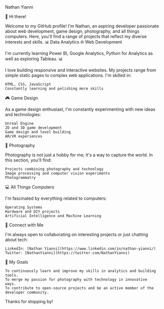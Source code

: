 Nathan Yianni

👋 Hi there!

Welcome to my GitHub profile! I'm Nathan, an aspiring developer passionate about web development, game design, photography, and all things computers. Here, you'll find a range of projects that reflect my diverse interests and skills.
📊 Data Analytics 🌐 Web Development

I'm currently learning Power BI, Google Analytics, Python for Analytics as well as exploring Tableau.
    📊

I love building responsive and interactive websites. My projects range from simple static pages to complex web applications. I'm skilled in:

    HTML, CSS, JavaScript
    Constantly learning and polishing more skills

🎮 Game Design

As a game design enthusiast, I'm constantly experimenting with new ideas and technologies:

    Unreal Engine
    2D and 3D game development
    Game design and level building
    AR/VR experiences

📸 Photography

Photography is not just a hobby for me; it's a way to capture the world. In this section, you'll find:

    Projects combining photography and technology
    Image processing and computer vision experiments
    Photogrammatry

💻 All Things Computers

I'm fascinated by everything related to computers:

    Operating Systems
    Hardware and DIY projects
    Artificial Intelligence and Machine Learning
    
🤝 Connect with Me

I'm always open to collaborating on interesting projects or just chatting about tech:

    LinkedIn: [Nathan Yianni](https://www.linkedin.com/in/nathan-yianni/)
    Twitter: [NathanYianni](https://twitter.com/NathanYianni)

🚀 My Goals

    To continuously learn and improve my skills in analytics and building tools.
    To merge my passion for photography with technology in innovative ways.
    To contribute to open-source projects and be an active member of the developer community.

Thanks for stopping by!
